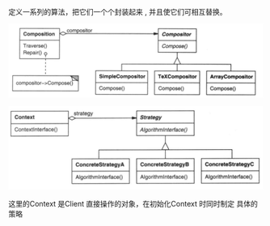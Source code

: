 定义一系列的算法，把它们一个个封装起来 , 并且使它们可相互替换。

![image-20200302192943665](image-20200302192943665.png)



![image-20200302193900741](image-20200302193900741.png)

这里的Context 是Client 直接操作的对象，在初始化Context 时同时制定 具体的策略

